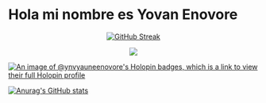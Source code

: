 # Hola mi nombre es Yovan Enovore

<div align="center">
  
[![GitHub Streak](https://streak-stats.demolab.com?user=ynvYauneEnovore&theme=hacker&locale=es&short_numbers=true&date_format=M%20j%5B%2C%20Y%5D)](https://git.io/streak-stats)

</div>

<p align="center">  
 <img src="https://skillicons.dev/icons?i=git,github,gitlab,kubernetes,docker,c, cpp, cs, vim,alpinejs,androidstudio,angular,arch,arduino,astro,atom,aws,azure,babel,bash,blender,bootstrap,bun,cloudflare,codepen,css,debian,discord,bots,dotnet,emacs,express,figma,gcp,githubactions,gmail,go,grafana,graphql,heroku,html,ai,instagram,java,js,jquery,kafka,kali,laravel,latex,linkedin,linux,lua,md,matlab,mongodb,mysql,neovim,nestjs,netlify,nextjs,nginx,nodejs,npm,nuxtjs,ps,php,phpstorm,pinia,pkl,plan9,pnpm,postgres,postman,powershell,pr,qt,r,rabbitmq,rails,raspberrypi,react,redhat,redis,redux,remix,ruby,rust,sass,spring,stackoverflow,svelte,svg,tailwind,twitter,ts,ubuntu,vercel,visualstudio,vite,vscode,vue,webpack,webstorm,windows,wordpress,xd,yarn" />
</p>

[![An image of @ynvyauneenovore's Holopin badges, which is a link to view their full Holopin profile](https://holopin.me/ynvyauneenovore)](https://holopin.io/@ynvyauneenovore)

[![Anurag's GitHub stats](https://github-readme-stats.vercel.app/api?username=ynvYauneEnovore&theme=transparent)](https://github.com/anuraghazra/github-readme-stats)
